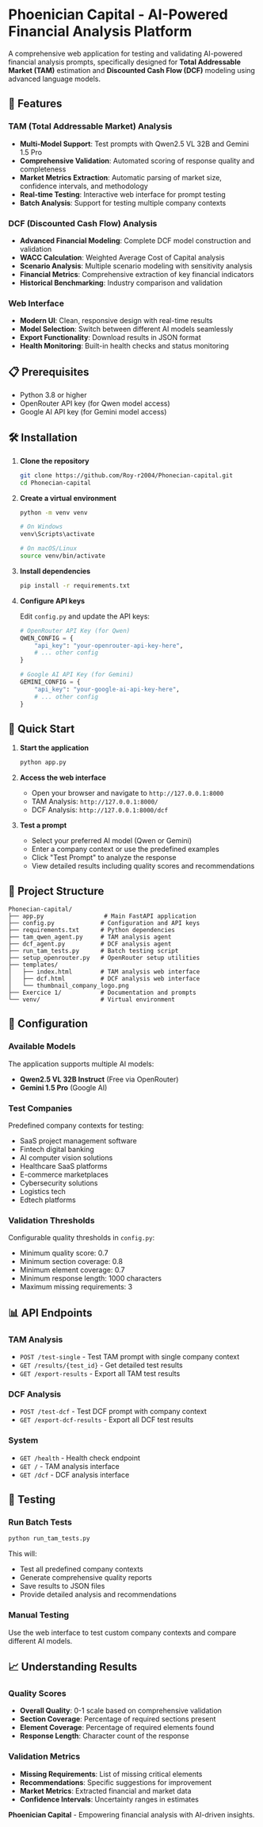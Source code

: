 # Phoenician Capital - AI-Powered Financial Analysis Platform

A comprehensive web application for testing and validating AI-powered financial analysis prompts, specifically designed for **Total Addressable Market (TAM)** estimation and **Discounted Cash Flow (DCF)** modeling using advanced language models.

## 🚀 Features

### TAM (Total Addressable Market) Analysis
- **Multi-Model Support**: Test prompts with Qwen2.5 VL 32B and Gemini 1.5 Pro
- **Comprehensive Validation**: Automated scoring of response quality and completeness
- **Market Metrics Extraction**: Automatic parsing of market size, confidence intervals, and methodology
- **Real-time Testing**: Interactive web interface for prompt testing
- **Batch Analysis**: Support for testing multiple company contexts

### DCF (Discounted Cash Flow) Analysis
- **Advanced Financial Modeling**: Complete DCF model construction and validation
- **WACC Calculation**: Weighted Average Cost of Capital analysis
- **Scenario Analysis**: Multiple scenario modeling with sensitivity analysis
- **Financial Metrics**: Comprehensive extraction of key financial indicators
- **Historical Benchmarking**: Industry comparison and validation

### Web Interface
- **Modern UI**: Clean, responsive design with real-time results
- **Model Selection**: Switch between different AI models seamlessly
- **Export Functionality**: Download results in JSON format
- **Health Monitoring**: Built-in health checks and status monitoring

## 📋 Prerequisites

- Python 3.8 or higher
- OpenRouter API key (for Qwen model access)
- Google AI API key (for Gemini model access)

## 🛠️ Installation

1. **Clone the repository**
   ```bash
   git clone https://github.com/Roy-r2004/Phonecian-capital.git
   cd Phonecian-capital
   ```

2. **Create a virtual environment**
   ```bash
   python -m venv venv
   
   # On Windows
   venv\Scripts\activate
   
   # On macOS/Linux
   source venv/bin/activate
   ```

3. **Install dependencies**
   ```bash
   pip install -r requirements.txt
   ```

4. **Configure API keys**
   
   Edit `config.py` and update the API keys:
   ```python
   # OpenRouter API Key (for Qwen)
   QWEN_CONFIG = {
       "api_key": "your-openrouter-api-key-here",
       # ... other config
   }
   
   # Google AI API Key (for Gemini)
   GEMINI_CONFIG = {
       "api_key": "your-google-ai-api-key-here",
       # ... other config
   }
   ```

## 🚀 Quick Start

1. **Start the application**
   ```bash
   python app.py
   ```

2. **Access the web interface**
   - Open your browser and navigate to `http://127.0.0.1:8000`
   - TAM Analysis: `http://127.0.0.1:8000/`
   - DCF Analysis: `http://127.0.0.1:8000/dcf`

3. **Test a prompt**
   - Select your preferred AI model (Qwen or Gemini)
   - Enter a company context or use the predefined examples
   - Click "Test Prompt" to analyze the response
   - View detailed results including quality scores and recommendations

## 📁 Project Structure

```
Phonecian-capital/
├── app.py                 # Main FastAPI application
├── config.py             # Configuration and API keys
├── requirements.txt      # Python dependencies
├── tam_qwen_agent.py     # TAM analysis agent
├── dcf_agent.py          # DCF analysis agent
├── run_tam_tests.py      # Batch testing script
├── setup_openrouter.py   # OpenRouter setup utilities
├── templates/
│   ├── index.html        # TAM analysis web interface
│   ├── dcf.html          # DCF analysis web interface
│   └── thumbnail_company_logo.png
├── Exercice 1/           # Documentation and prompts
└── venv/                 # Virtual environment
```

## 🔧 Configuration

### Available Models

The application supports multiple AI models:

- **Qwen2.5 VL 32B Instruct** (Free via OpenRouter)
- **Gemini 1.5 Pro** (Google AI)

### Test Companies

Predefined company contexts for testing:
- SaaS project management software
- Fintech digital banking
- AI computer vision solutions
- Healthcare SaaS platforms
- E-commerce marketplaces
- Cybersecurity solutions
- Logistics tech
- Edtech platforms

### Validation Thresholds

Configurable quality thresholds in `config.py`:
- Minimum quality score: 0.7
- Minimum section coverage: 0.8
- Minimum element coverage: 0.7
- Minimum response length: 1000 characters
- Maximum missing requirements: 3

## 📊 API Endpoints

### TAM Analysis
- `POST /test-single` - Test TAM prompt with single company context
- `GET /results/{test_id}` - Get detailed test results
- `GET /export-results` - Export all TAM test results

### DCF Analysis
- `POST /test-dcf` - Test DCF prompt with company context
- `GET /export-dcf-results` - Export all DCF test results

### System
- `GET /health` - Health check endpoint
- `GET /` - TAM analysis interface
- `GET /dcf` - DCF analysis interface

## 🧪 Testing

### Run Batch Tests
```bash
python run_tam_tests.py
```

This will:
- Test all predefined company contexts
- Generate comprehensive quality reports
- Save results to JSON files
- Provide detailed analysis and recommendations

### Manual Testing
Use the web interface to test custom company contexts and compare different AI models.

## 📈 Understanding Results

### Quality Scores
- **Overall Quality**: 0-1 scale based on comprehensive validation
- **Section Coverage**: Percentage of required sections present
- **Element Coverage**: Percentage of required elements found
- **Response Length**: Character count of the response

### Validation Metrics
- **Missing Requirements**: List of missing critical elements
- **Recommendations**: Specific suggestions for improvement
- **Market Metrics**: Extracted financial and market data
- **Confidence Intervals**: Uncertainty ranges in estimates



**Phoenician Capital** - Empowering financial analysis with AI-driven insights.
